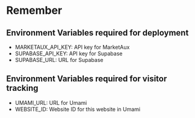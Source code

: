# Remember

## Environment Variables required for deployment
- MARKETAUX_API_KEY: API key for MarketAux
- SUPABASE_API_KEY: API key for Supabase
- SUPABASE_URL: URL for Supabase

## Environment Variables required for visitor tracking
- UMAMI_URL: URL for Umami
- WEBSITE_ID: Website ID for this website in Umami